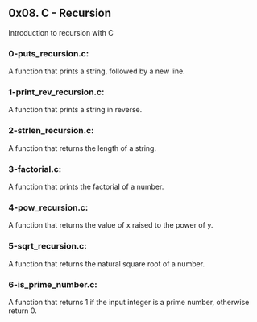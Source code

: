 ## 0x08. C - Recursion
Introduction to recursion with C

### 0-puts\_recursion.c:
A function that prints a string, followed by a new line.

### 1-print\_rev\_recursion.c:
A function that prints a string in reverse.

### 2-strlen\_recursion.c:
A function that returns the length of a string.

### 3-factorial.c:
A function that prints the factorial of a number.

### 4-pow\_recursion.c:
A function that returns the value of x raised to the power of y.

### 5-sqrt\_recursion.c:
A function that returns the natural square root of a number.

### 6-is\_prime\_number.c:
A function that returns 1 if the input integer is a prime number, otherwise return 0.
